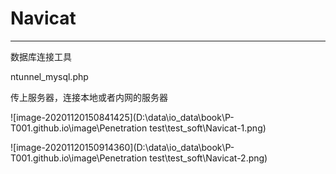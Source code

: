 # Navicat

---

数据库连接工具

ntunnel_mysql.php

传上服务器，连接本地或者内网的服务器

![image-20201120150841425](D:\data\io_data\book\P-T001.github.io\image\Penetration test\test_soft\Navicat-1.png)

![image-20201120150914360](D:\data\io_data\book\P-T001.github.io\image\Penetration test\test_soft\Navicat-2.png)